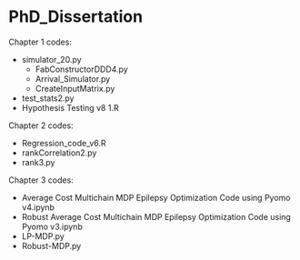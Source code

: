 # PhD_Dissertation

Chapter 1 codes:
- simulator_20.py
  - FabConstructorDDD4.py
  - Arrival_Simulator.py
  - CreateInputMatrix.py
- test_stats2.py
- Hypothesis Testing v8 1.R

Chapter 2 codes:
- Regression_code_v6.R
- rankCorrelation2.py
- rank3.py

Chapter 3 codes:
- Average Cost Multichain MDP Epilepsy Optimization Code using Pyomo v4.ipynb
- Robust Average Cost Multichain MDP Epilepsy Optimization Code using Pyomo v3.ipynb
- LP-MDP.py
- Robust-MDP.py



